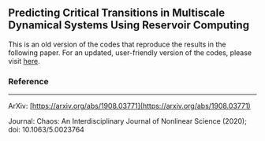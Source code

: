 ## Predicting Critical Transitions in Multiscale Dynamical Systems Using Reservoir Computing

This is an old version of the codes that reproduce the results in the following paper. For an updated, user-friendly version of the codes, please visit [here](https://github.com/shoelim/predicting-rare-critical-transitions-in-multiscale-systems).


### Reference
----------
ArXiv: [https://arxiv.org/abs/1908.03771](https://arxiv.org/abs/1908.03771)

Journal: Chaos: An Interdisciplinary Journal of Nonlinear Science (2020); doi: 10.1063/5.0023764
